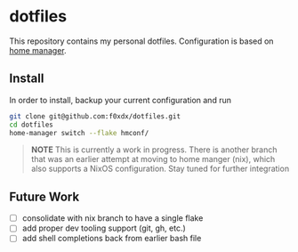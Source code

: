 # dotfiles

This repository contains my personal dotfiles. Configuration is based on
[home manager]().

## Install

In order to install, backup your current configuration and run


```sh
git clone git@github.com:f0xdx/dotfiles.git
cd dotfiles
home-manager switch --flake hmconf/
```

> **NOTE** This is currently a work in progress. There is another branch that
> was an earlier attempt at moving to home manger (nix), which also supports a
> NixOS configuration. Stay tuned for further integration

## Future Work

* [ ] consolidate with nix branch to have a single flake
* [ ] add proper dev tooling support (git, gh, etc.)
* [ ] add shell completions back from earlier bash file
